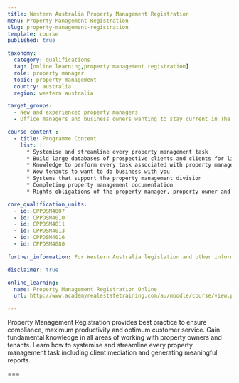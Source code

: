```yaml
---
title: Western Australia Property Management Registration
menu: Property Management Registration
slug: property-management-registration
template: course
published: true

taxonomy:
  category: qualifications
  tag: [online learning,property management registration]
  role: property manager
  topic: property management
  country: australia
  region: western australia

target_groups:
  - New and experienced property managers
  - Office managers and business owners wanting to stay current in The Harcourts Way and those wanting to achieve their real estate licence

course_content :
  - title: Programme Content
    list: |
      *	Systemise and streamline every property management task
      *	Build large databases of prospective clients and clients for life
      *	Knowledge to perform every task associated with property management
      *	Wow tenants to want to do business with you
      *	Systems that support the property management division
      *	Completing property management documentation
      *	Rights obligations of the property manager, property owner and tenant in accordance to legislation

core_qualification_units:
  - id: CPPDSM4007
  - id: CPPDSM4010
  - id: CPPDSM4011
  - id: CPPDSM4013
  - id: CPPDSM4016
  - id: CPPDSM4080

further_information: For Western Australia legislation and other information visit [Department of Commerce](http://www.commerce.wa.gov.au/consumer-protection/property-industry).

disclaimer: true

online_learning:
  name: Property Management Registration Online
  url: http://www.academyrealestatetraining.com/au/moodle/course/view.php?id=122

---
```


Property Management Registration provides best practice to ensure compliance, maximum productivity and optimum customer service. Gain fundamental knowledge in all areas of working with property owners and tenants. Learn how to systemise and streamline every property management task including client mediation and generating meaningful reports.

===
